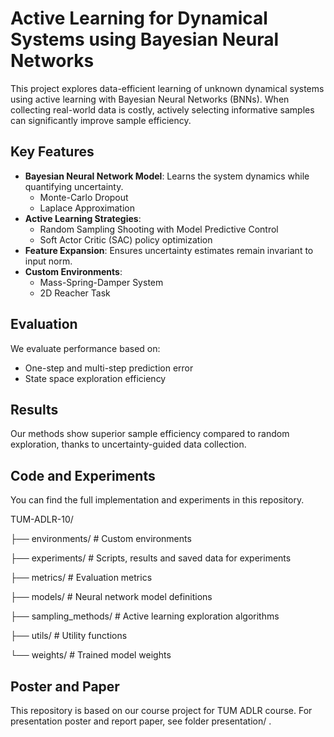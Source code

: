# Active Learning for Dynamical Systems using Bayesian Neural Networks

This project explores data-efficient learning of unknown dynamical systems using active learning with Bayesian Neural Networks (BNNs). When collecting real-world data is costly, actively selecting informative samples can significantly improve sample efficiency.

## Key Features

- **Bayesian Neural Network Model**: Learns the system dynamics while quantifying uncertainty.
  - Monte-Carlo Dropout
  - Laplace Approximation
- **Active Learning Strategies**:
  - Random Sampling Shooting with Model Predictive Control
  - Soft Actor Critic (SAC) policy optimization
- **Feature Expansion**: Ensures uncertainty estimates remain invariant to input norm.
- **Custom Environments**:
  - Mass-Spring-Damper System
  - 2D Reacher Task

## Evaluation

We evaluate performance based on:
- One-step and multi-step prediction error
- State space exploration efficiency

## Results

Our methods show superior sample efficiency compared to random exploration, thanks to uncertainty-guided data collection.

## Code and Experiments

You can find the full implementation and experiments in this repository.

TUM-ADLR-10/

├── environments/               # Custom environments

├── experiments/                # Scripts, results and saved data for experiments

├── metrics/                    # Evaluation metrics

├── models/                     # Neural network model definitions

├── sampling_methods/           # Active learning exploration algorithms

├── utils/                      # Utility functions

└── weights/                    # Trained model weights


## Poster and Paper
This repository is based on our course project for TUM ADLR course. For presentation poster and report paper, see folder presentation/ .
